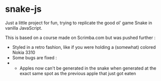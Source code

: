 # snake-js

Just a little project for fun, trying to replicate the good ol' game Snake in vanilla JavaScript.

This is based on a course made on Scrimba.com but was pushed further : 

* Styled in a retro fashion, like if you were holding a (somewhat) colored Nokia 3310
* Some bugs are fixed :
* * Apples now can't be generated in the snake when generated at the exact same spot as the previous apple that just got eaten

